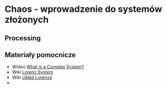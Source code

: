 # Chaos - wprowadzenie do systemów złożonych

## Processing


## Materiały pomocnicze
- Wideo [What is a Complex System?](https://youtu.be/vp8v2Udd_PM)
- Wiki [Lorenz System](https://en.wikipedia.org/wiki/Lorenz_system)
- Wiki [Układ Lorenza](https://pl.wikipedia.org/wiki/Układ_Lorenza)
- 

